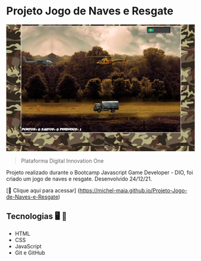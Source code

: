 
# Projeto Jogo de Naves e Resgate

![preview](./.github/preview.png)

> Plataforma Digital Innovation One 

 Projeto realizado durante o Bootcamp Javascript Game Developer - DIO, foi criado um jogo de naves e resgate.
 Desenvolvido 24/12/21.


[📎 Clique aqui para acessar] (https://michel-maia.github.io/Projeto-Jogo-de-Naves-e-Resgate)


 ## Tecnologias 🖥️ 🚀 

- HTML
- CSS
- JavaScript
- Git e GitHub


